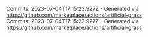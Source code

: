 Commits: 2023-07-04T17:15:23.927Z - Generated via https://github.com/marketplace/actions/artificial-grass
<br>
Commits: 2023-07-04T17:15:23.927Z - Generated via https://github.com/marketplace/actions/artificial-grass
<br>
